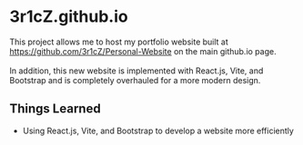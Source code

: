 # 3r1cZ.github.io
This project allows me to host my portfolio website built at https://github.com/3r1cZ/Personal-Website on the main github.io page. 
<br><br>
In addition, this new website is implemented with React.js, Vite, and Bootstrap and is completely overhauled for a more modern design. 
## Things Learned
* Using React.js, Vite, and Bootstrap to develop a website more efficiently
